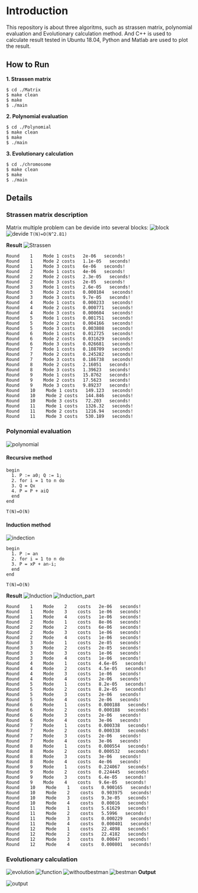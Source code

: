 # Introduction
This repository is about three algoritms, such as strassen matrix,
polynomial evaluation and Evolutionary calculation method. And C++
is used to calculate result tested in Ubuntu 18.04, Python and
Matlab are used to plot the result.
## How to Run
**1. Strassen matrix**

    $ cd ./Matrix
    $ make clean
    $ make
    $ ./main
**2. Polynomial evaluation**

    $ cd ./Polynomial
    $ make clean
    $ make
    $ ./main
**3. Evolutionary calculation**

    $ cd ./chromosome
    $ make clean
    $ make
    $ ./main
## Details
### Strassen matrix description
Matrix multiple problem can be devide into several blocks:
![block](./image/block.png)
![devide](./image/devide.png)
`T(N)=O(N^2.81)`

**Result**
![Strassen](./image/time_compare.png)

    Round    1    Mode 1 costs   2e-06   seconds!
    Round    1    Mode 2 costs   1.1e-05   seconds!
    Round    1    Mode 3 costs   6e-06   seconds!
    Round    2    Mode 1 costs   4e-06   seconds!
    Round    2    Mode 2 costs   2.3e-05   seconds!
    Round    2    Mode 3 costs   2e-05   seconds!
    Round    3    Mode 1 costs   2.6e-05   seconds!
    Round    3    Mode 2 costs   0.000104   seconds!
    Round    3    Mode 3 costs   9.7e-05   seconds!
    Round    4    Mode 1 costs   0.000233   seconds!
    Round    4    Mode 2 costs   0.000771   seconds!
    Round    4    Mode 3 costs   0.000604   seconds!
    Round    5    Mode 1 costs   0.001751   seconds!
    Round    5    Mode 2 costs   0.004166   seconds!
    Round    5    Mode 3 costs   0.003808   seconds!
    Round    6    Mode 1 costs   0.012725   seconds!
    Round    6    Mode 2 costs   0.031629   seconds!
    Round    6    Mode 3 costs   0.026681   seconds!
    Round    7    Mode 1 costs   0.108709   seconds!
    Round    7    Mode 2 costs   0.245282   seconds!
    Round    7    Mode 3 costs   0.186738   seconds!
    Round    8    Mode 2 costs   2.16051   seconds!
    Round    8    Mode 3 costs   1.39623   seconds!
    Round    9    Mode 1 costs   15.8762   seconds!
    Round    9    Mode 2 costs   17.5623   seconds!
    Round    9    Mode 3 costs   9.89237   seconds!
    Round    10    Mode 1 costs   149.123   seconds!
    Round    10    Mode 2 costs   144.846   seconds!
    Round    10    Mode 3 costs   72.203   seconds!
    Round    11    Mode 1 costs   1326.32   seconds!
    Round    11    Mode 2 costs   1216.94   seconds!
    Round    11    Mode 3 costs   530.189   seconds!

### Polynomial evaluation
![polynomial](./image/polynomial.png)
#### Recursive method
    begin
      1. P := a0; Q := 1;
      2. for i = 1 to n do
      3. Q = Qx
      4. P = P + aiQ
      end
    end
`T(N)=O(N)`
#### Induction method
![indection](./image/induction.png)

    begin
      1. P := an
      2. for i = 1 to n do
      3. P = xP + an-i;
      end
    end
`T(N)=O(N)`

**Result**
![Induction](./image/all.png)
![Induction_part](./image/0_1200.png)

    Round    1    Mode    2    costs   2e-06   seconds!
    Round    1    Mode    3    costs   1e-06   seconds!
    Round    1    Mode    4    costs   1e-06   seconds!
    Round    2    Mode    1    costs   8e-06   seconds!
    Round    2    Mode    2    costs   6e-06   seconds!
    Round    2    Mode    3    costs   1e-06   seconds!
    Round    2    Mode    4    costs   1e-06   seconds!
    Round    3    Mode    1    costs   2e-05   seconds!
    Round    3    Mode    2    costs   2e-05   seconds!
    Round    3    Mode    3    costs   1e-06   seconds!
    Round    3    Mode    4    costs   1e-06   seconds!
    Round    4    Mode    1    costs   4.6e-05   seconds!
    Round    4    Mode    2    costs   4.5e-05   seconds!
    Round    4    Mode    3    costs   1e-06   seconds!
    Round    4    Mode    4    costs   2e-06   seconds!
    Round    5    Mode    1    costs   8.2e-05   seconds!
    Round    5    Mode    2    costs   8.2e-05   seconds!
    Round    5    Mode    3    costs   2e-06   seconds!
    Round    5    Mode    4    costs   2e-06   seconds!
    Round    6    Mode    1    costs   0.000188   seconds!
    Round    6    Mode    2    costs   0.000188   seconds!
    Round    6    Mode    3    costs   2e-06   seconds!
    Round    6    Mode    4    costs   3e-06   seconds!
    Round    7    Mode    1    costs   0.000338   seconds!
    Round    7    Mode    2    costs   0.000338   seconds!
    Round    7    Mode    3    costs   2e-06   seconds!
    Round    7    Mode    4    costs   3e-06   seconds!
    Round    8    Mode    1    costs   0.000554   seconds!
    Round    8    Mode    2    costs   0.000532   seconds!
    Round    8    Mode    3    costs   3e-06   seconds!
    Round    8    Mode    4    costs   4e-06   seconds!
    Round    9    Mode    1    costs   0.224067   seconds!
    Round    9    Mode    2    costs   0.224445   seconds!
    Round    9    Mode    3    costs   6.4e-05   seconds!
    Round    9    Mode    4    costs   9.6e-05   seconds!
    Round    10    Mode    1    costs   0.900165   seconds!
    Round    10    Mode    2    costs   0.903975   seconds!
    Round    10    Mode    3    costs   9.3e-05   seconds!
    Round    10    Mode    4    costs   0.00016   seconds!
    Round    11    Mode    1    costs   5.61629   seconds!
    Round    11    Mode    2    costs   5.5996   seconds!
    Round    11    Mode    3    costs   0.000229   seconds!
    Round    11    Mode    4    costs   0.000401   seconds!
    Round    12    Mode    1    costs   22.4098   seconds!
    Round    12    Mode    2    costs   22.4182   seconds!
    Round    12    Mode    3    costs   0.00047   seconds!
    Round    12    Mode    4    costs   0.000801   seconds!

### Evolutionary calculation
![evolution](./image/evolution.png)
![function](./image/function.png)
![withoutbestman](./image/withoutbestman.png)
![bestman](./image/bestman.png)
**Output**

![output](./image/chromosome.png)
